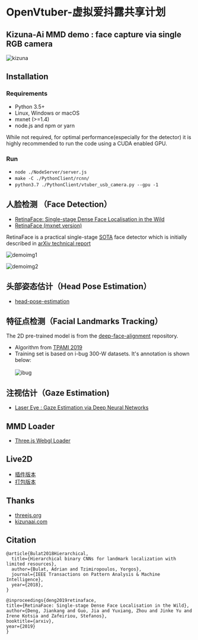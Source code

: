 # OpenVtuber-虚拟爱抖露共享计划

## Kizuna-Ai MMD demo : face capture via single RGB camera

![kizuna](docs/images/one.gif)


## Installation
### Requirements

* Python 3.5+
* Linux, Windows or macOS
* mxnet (>=1.4)
* node.js and npm or yarn

While not required, for optimal performance(especially for the detector) it is highly recommended to run the code using a CUDA enabled GPU.

### Run

* `node ./NodeServer/server.js`
* `make -C ./PythonClient/rcnn/`
* `python3.7 ./PythonClient/vtuber_usb_camera.py --gpu -1`

## 人脸检测 （Face Detection）
* [RetinaFace: Single-stage Dense Face Localisation in the Wild](https://arxiv.org/abs/1905.00641)
* [RetinaFace (mxnet version)](https://github.com/deepinsight/insightface/tree/master/RetinaFace)

RetinaFace is a practical single-stage [SOTA](http://shuoyang1213.me/WIDERFACE/WiderFace_Results.html) face detector which is initially described in [arXiv technical report](https://arxiv.org/abs/1905.00641)

![demoimg1](https://github.com/deepinsight/insightface/blob/master/resources/11513D05.jpg)

![demoimg2](https://github.com/deepinsight/insightface/blob/master/resources/widerfacevaltest.png)

## 头部姿态估计（Head Pose Estimation）
* [head-pose-estimation](https://github.com/lincolnhard/head-pose-estimation)

## 特征点检测（Facial Landmarks Tracking）
The 2D pre-trained model is from the [deep-face-alignment](https://github.com/deepinx/deep-face-alignment) repository.
* Algorithm from [TPAMI 2019](https://arxiv.org/pdf/1808.04803.pdf)
* Training set is based on i-bug 300-W datasets. It's annotation is shown below:<br><br>
![ibug](https://cloud.githubusercontent.com/assets/16308037/24229391/1910e9cc-0fb4-11e7-987b-0fecce2c829e.JPG)

## 注视估计（Gaze Estimation)

- [Laser Eye : Gaze Estimation via Deep Neural Networks](https://github.com/1996scarlet/Laser-Eye)

## MMD Loader

- [Three.js Webgl Loader](https://threejs.org/examples/?q=MMD#webgl_loader_mmd)

## Live2D

- [插件版本](https://github.com/EYHN/hexo-helper-live2d)
- [打包版本](https://github.com/galnetwen/Live2D)

## Thanks

- [threejs.org](https://threejs.org/)
- [kizunaai.com](http://kizunaai.com/)

## Citation

```
@article{Bulat2018Hierarchical,
  title={Hierarchical binary CNNs for landmark localization with limited resources},
  author={Bulat, Adrian and Tzimiropoulos, Yorgos},
  journal={IEEE Transactions on Pattern Analysis & Machine Intelligence},
  year={2018},
}
  
@inproceedings{deng2019retinaface,
title={RetinaFace: Single-stage Dense Face Localisation in the Wild},
author={Deng, Jiankang and Guo, Jia and Yuxiang, Zhou and Jinke Yu and Irene Kotsia and Zafeiriou, Stefanos},
booktitle={arxiv},
year={2019}
}
```
